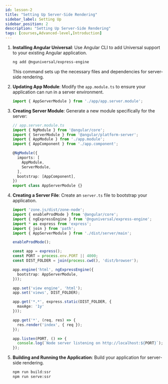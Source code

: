 ```yaml
---
id: lesson-2
title: "Setting Up Server-Side Rendering"
sidebar_label: Setting Up
sidebar_position: 2
description: "Setting Up Server-Side Rendering"
tags: [courses,Advanced-level,Introduction]
---
```


 

1. **Installing Angular Universal**:
   Use Angular CLI to add Universal support to your existing Angular application.

   ```bash
   ng add @nguniversal/express-engine
   ```

   This command sets up the necessary files and dependencies for server-side rendering.

2. **Updating App Module**:
   Modify the `app.module.ts` to ensure your application can run in a server environment.

   ```typescript
   import { AppServerModule } from './app/app.server.module';
   ```

3. **Creating Server Module**:
   Generate a new module specifically for the server:

   ```typescript
   // app.server.module.ts
   import { NgModule } from '@angular/core';
   import { ServerModule } from '@angular/platform-server';
   import { AppModule } from './app.module';
   import { AppComponent } from './app.component';

   @NgModule({
     imports: [
       AppModule,
       ServerModule,
     ],
     bootstrap: [AppComponent],
   })
   export class AppServerModule {}
   ```

4. **Creating a Server File**:
   Create an `server.ts` file to bootstrap your application.

   ```typescript
   import 'zone.js/dist/zone-node';
   import { enableProdMode } from '@angular/core';
   import { ngExpressEngine } from '@nguniversal/express-engine';
   import * as express from 'express';
   import { join } from 'path';
   import { AppServerModule } from './dist/server/main';

   enableProdMode();

   const app = express();
   const PORT = process.env.PORT || 4000;
   const DIST_FOLDER = join(process.cwd(), 'dist/browser');

   app.engine('html', ngExpressEngine({
     bootstrap: AppServerModule,
   }));

   app.set('view engine', 'html');
   app.set('views', DIST_FOLDER);

   app.get('*.*', express.static(DIST_FOLDER, {
     maxAge: '1y'
   }));

   app.get('*', (req, res) => {
     res.render('index', { req });
   });

   app.listen(PORT, () => {
     console.log(`Node server listening on http://localhost:${PORT}`);
   });
   ```

5. **Building and Running the Application**:
   Build your application for server-side rendering.

   ```bash
   npm run build:ssr
   npm run serve:ssr
   ```
